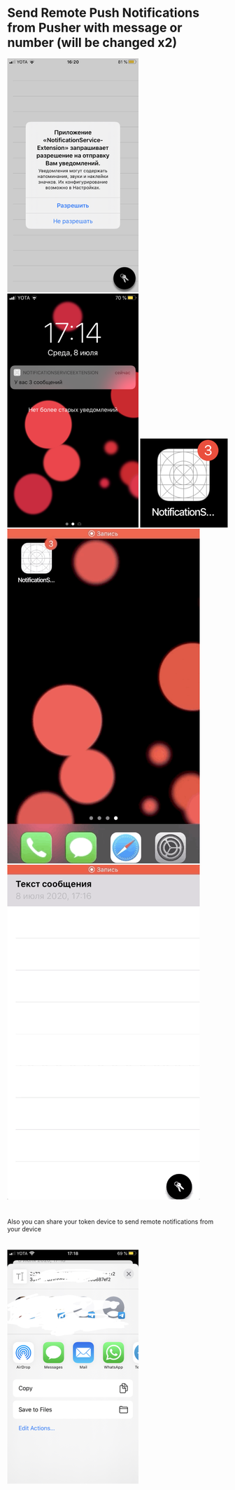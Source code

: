 # Send Remote Push Notifications from Pusher with message or number (will be changed x2)
![Image alt](https://github.com/anton2030t/NotificationServiceExtension/raw/master/1.png)
![Image alt](https://github.com/anton2030t/NotificationServiceExtension/raw/master/2.png)
![Image alt](https://github.com/anton2030t/NotificationServiceExtension/raw/master/1.jpeg)
![Image alt](https://github.com/anton2030t/NotificationServiceExtension/raw/master/1.gif)
![Image alt](https://github.com/anton2030t/NotificationServiceExtension/raw/master/2.gif)
#
Also you can share your token device to send remote notifications from your device
#
![Image alt](https://github.com/anton2030t/NotificationServiceExtension/raw/master/3.png)

